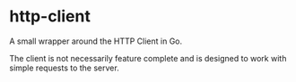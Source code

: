 # http-client
A small wrapper around the HTTP Client in Go.

The client is not necessarily feature complete and is designed to work with simple requests to the server.
